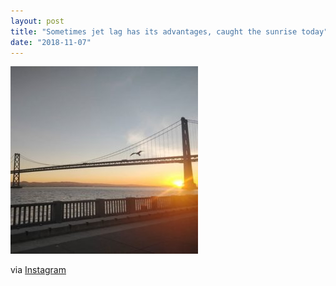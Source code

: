 ```yaml
---
layout: post
title: "Sometimes jet lag has its advantages, caught the sunrise today"
date: "2018-11-07"
---
```


[![](/assets/img/43913788_265699250811993_6357211923242944406_n-300x300.jpg)](https://andymarch.co.uk/wp-content/uploads/2018/11/43913788_265699250811993_6357211923242944406_n.jpg)  

via [Instagram](https://www.instagram.com/p/Bp4pzHQBDeq/)
